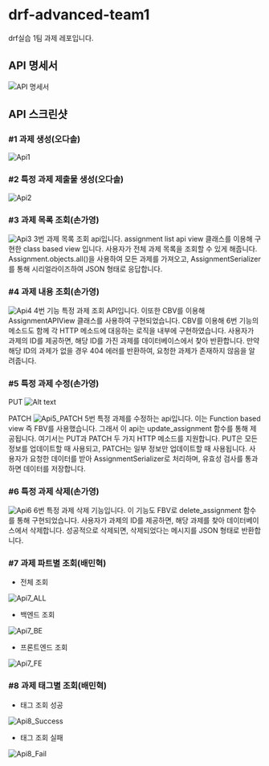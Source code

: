 # drf-advanced-team1
drf실습 1팀 과제 레포입니다.



## API 명세서
![API 명세서](<https://purple-channel-bb4.notion.site/API-2307c95918714315be37ae837ceb0b89>)

## API 스크린샷
### #1 과제 생성(오다솔)
![Api1](<https://github.com/likelion-Inha-12/drf-advanced-team1/blob/main/images/api1.png>)



### #2 특정 과제 제출물 생성(오다솔)
![Api2](<https://github.com/likelion-Inha-12/drf-advanced-team1/blob/main/images/api2.png>)



### #3 과제 목록 조회(손가영)
![Api3](<https://github.com/likelion-Inha-12/drf-advanced-team1/blob/main/images/api3.png>)
3번 과제 목록 조회 api입니다.
assignment list api view 클래스를 이용해 구현한 class based view 입니다.
사용자가 전체 과제 목록을 조회할 수 있게 해줍니다. Assignment.objects.all()을 사용하여 모든 과제를 가져오고, AssignmentSerializer를 통해 시리얼라이즈하여 JSON 형태로 응답합니다.


### #4 과제 내용 조회(손가영)
![Api4](<https://github.com/likelion-Inha-12/drf-advanced-team1/blob/main/images/api4.png>)
4번 기능 특정 과제 조회 API입니다. 
이또한 CBV를 이용해 AssignmentAPIView 클래스를 사용하여 구현되었습니다.
CBV를 이용해 6번 기능의 메소드도 함께 각 HTTP 메소드에 대응하는 로직을 내부에 구현하였습니다. 사용자가 과제의 ID를 제공하면, 해당 ID를 가진 과제를 데이터베이스에서 찾아 반환합니다. 만약 해당 ID의 과제가 없을 경우 404 에러를 반환하여, 요청한 과제가 존재하지 않음을 알려줍니다.



### #5 특정 과제 수정(손가영)
PUT
![Alt text](images/api5_put.png)

PATCH
![Api5_PATCH](<https://github.com/likelion-Inha-12/drf-advanced-team1/blob/main/images/api5.png>)
5번 특정 과제를 수정하는 api입니다.
이는 Function based view 즉 FBV를 사용했습니다. 그래서 이 api는 update_assignment 함수를 통해 제공됩니다. 여기서는 PUT과 PATCH 두 가지 HTTP 메소드를 지원합니다. PUT은 모든 정보를 업데이트할 때 사용되고, PATCH는 일부 정보만 업데이트할 때 사용됩니다. 사용자가 요청한 데이터를 받아 AssignmentSerializer로 처리하며, 유효성 검사를 통과하면 데이터를 저장합니다.


### #6 특정 과제 삭제(손가영)
![Api6](https://github.com/likelion-Inha-12/drf-advanced-team1/blob/main/images/api6.png)
6번 특정 과제 삭제 기능입니다. 이 기능도 FBV로 delete_assignment 함수를 통해 구현되었습니다. 사용자가 과제의 ID를 제공하면, 해당 과제를 찾아 데이터베이스에서 삭제합니다. 성공적으로 삭제되면, 삭제되었다는 메시지를 JSON 형태로 반환합니다.


### #7 과제 파트별 조회(배민혁)
- 전체 조회

![Api7_ALL](https://github.com/likelion-Inha-12/drf-advanced-team1/blob/main/images/api7_ALL.png)

- 백엔드 조회 

![Api7_BE](https://github.com/likelion-Inha-12/drf-advanced-team1/blob/main/images/api7_BE.png)

- 프론트엔드 조회  

![Api7_FE](https://github.com/likelion-Inha-12/drf-advanced-team1/blob/main/images/api7_FE.png)



### #8 과제 태그별 조회(배민혁)
- 태그 조회 성공  

![Api8_Success](https://github.com/likelion-Inha-12/drf-advanced-team1/blob/main/images/api8_성공.png)

- 태그 조회 실패  

![Api8_Fail](https://github.com/likelion-Inha-12/drf-advanced-team1/blob/main/images/api8_실패.png)

